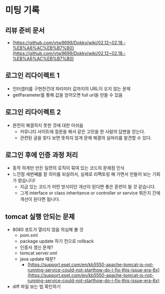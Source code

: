 # 미팅 기록

## 리뷰 준비 문서

- [https://github.com/ytw9699/Dokky/wiki/02.12~02.18.-%EB%A6%AC%EB%B7%B0](https://github.com/ytw9699/Dokky/wiki/02.12~02.18.-%EB%A6%AC%EB%B7%B0)

## 로그인 리다이렉트 1

- 인터셉터를 구현한건데 파리미터 값까지의 URL이 오지 않는 문제
- getParameter를 통해 값을 얻어오면 full url을 만들 수 있음

## 로그인 리다이렉트 2

- 완전히 해결하지 못한 것에 대한 아쉬움
  - 커뮤니티 사이트에 질문을 해서 같은 고민을 한 사람의 답변을 얻는다.
  - 관련된 글을 찾다 보면 뜻하지 않게 문제 해결의 실마리를 발견할 수 있다.

## 로그인 후에 인증 과정 처리

- 동작 하게만 만든 일련의 로직이 묶여 있는 코드의 문제점 인식
- 느낀점 세번째를 잘 의미를 되살려서, 실제로 리팩토링 해 가면서 만들어 보는 기회가 왔습니다!
  - 지금 있는 코드가 어떤 방식이던 개선이 된다면 좋은 훈련이 될 것 같습니다.
  - 그게 interface or class inheritance or controller or service 뭐든지 간에 개선이 된다면 됩니다.

## tomcat 실행 안되는 문제

- 8080 포트가 열리지 않음 의심해 볼 것
  - pom.xml
  - package update 하기 전으로 rollback
  - 인증서 갱신 문제?
  - tomcat server.xml
  - java update 때문?
    - [https://support.eset.com/en/kb5550-apache-tomcat-is-not-running-service-could-not-starthow-do-i-fix-this-issue-era-6x](https://support.eset.com/en/kb5550-apache-tomcat-is-not-running-service-could-not-starthow-do-i-fix-this-issue-era-6x)
- diff 파일 보는 법 확인하기